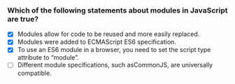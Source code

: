 ### Which of the following statements about modules in JavaScript are true?

- [x] Modules allow for code to be reused and more easily replaced.
- [x] Modules were added to ECMAScript ES6 specification.
- [x] To use an ES6 module in a browser, you need to set the script type attribute to “module”.
- [ ] Different module specifications, such asCommonJS, are universally compatible.
